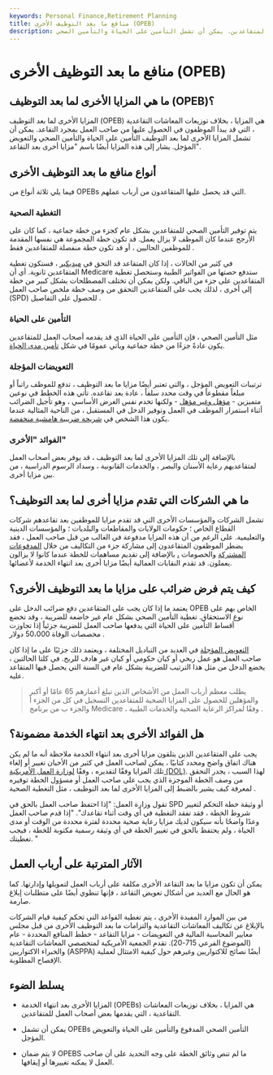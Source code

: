 ```yaml
---
keywords: Personal Finance,Retirement Planning
title: منافع ما بعد التوظيف الأخرى (OPEB)
description: المزايا الأخرى لما بعد انتهاء الخدمة هي مزايا بخلاف المعاشات التي يقدمها أصحاب العمل للعمال المتقاعدين. يمكن أن تشمل التأمين على الحياة والتأمين الصحي.
---
```


# منافع ما بعد التوظيف الأخرى (OPEB)
## ما هي المزايا الأخرى لما بعد التوظيف (OPEB)؟

المزايا الأخرى لما بعد التوظيف (OPEB) هي المزايا ، بخلاف توزيعات المعاشات التقاعدية ، التي قد يبدأ الموظفون في الحصول عليها من صاحب العمل بمجرد التقاعد. يمكن أن تشمل المزايا الأخرى لما بعد التوظيف التأمين على الحياة والتأمين الصحي والتعويض المؤجل. يشار إلى هذه المزايا أيضًا باسم "مزايا أخرى بعد التقاعد".

## أنواع منافع ما بعد التوظيف الأخرى

فيما يلي ثلاثة أنواع من OPEBs التي قد يحصل عليها المتقاعدون من أرباب عملهم.

### التغطية الصحية

يتم توفير التأمين الصحي للمتقاعدين بشكل عام كجزء من خطة جماعية ، كما كان على الأرجح عندما كان الموظف لا يزال يعمل. قد تكون خطة المجموعة هي نفسها المقدمة للموظفين الحاليين ، أو قد تكون خطة منفصلة للمتقاعدين فقط .

في كثير من الحالات ، إذا كان المتقاعد قد التحق في [ميديكير](/medicare) ، فستكون تغطية المتقاعدين ثانوية. أي أن Medicare ستدفع حصتها من الفواتير الطبية وستحصل تغطية المتقاعدين على جزء من الباقي. ولكن يمكن أن تختلف المصطلحات بشكل كبير من خطة إلى أخرى ، لذلك يجب على المتقاعدين التحقق من وصف خطة ملخص صاحب العمل (SPD) للحصول على التفاصيل .

### التأمين على الحياة

مثل التأمين الصحي ، فإن التأمين على الحياة الذي قد يقدمه أصحاب العمل للمتقاعدين يكون عادةً جزءًا من خطة جماعية ويأتي عمومًا في شكل [تأمين مدى الحياة](/termlife).

### التعويضات المؤجلة

ترتيبات التعويض المؤجل ، والتي تعتبر أيضًا مزايا ما بعد التوظيف ، تدفع للموظف راتباً أو مبلغاً مقطوعاً في وقت محدد سلفاً ، عادة بعد تقاعده. تأتي هذه الخطط في نوعين متميزين - [مؤهل وغير مؤهل](/deferred-compensation) - ولكنها تخدم نفس الغرض الأساسي ، وهو تأجيل الضرائب أثناء استمرار الموظف في العمل وتوفير الدخل في المستقبل ، من الناحية المثالية عندما يكون هذا الشخص في [شريحة ضريبية هامشية منخفضة](/marginaltaxrate).

### الفوائد "الأخرى"

بالإضافة إلى تلك المزايا الأخرى لما بعد التوظيف ، قد يوفر بعض أصحاب العمل لمتقاعديهم رعاية الأسنان والبصر ، والخدمات القانونية ، وسداد الرسوم الدراسية ، من بين مزايا أخرى.

## ما هي الشركات التي تقدم مزايا أخرى لما بعد التوظيف؟

تشمل الشركات والمؤسسات الأخرى التي قد تقدم مزايا للموظفين بعد تقاعدهم شركات القطاع الخاص ؛ حكومات الولايات والمقاطعات والبلديات ؛ والمؤسسات الدينية والتعليمية. على الرغم من أن هذه المزايا مدفوعة في الغالب من قبل صاحب العمل ، فقد يضطر الموظفون المتقاعدون إلى مشاركة جزء من التكاليف من خلال [المدفوعات المشتركة](/copay) والخصومات [،](/deductible) بالإضافة إلى تقديم مساهمات للخطة عندما كانوا لا يزالون يعملون. قد تقدم النقابات العمالية أيضًا مزايا أخرى بعد انتهاء الخدمة لأعضائها.

## كيف يتم فرض ضرائب على مزايا ما بعد التوظيف الأخرى؟

يعتمد ما إذا كان يجب على المتقاعدين دفع ضرائب الدخل على OPEB الخاص بهم على نوع الاستحقاق. تغطية التأمين الصحي بشكل عام غير خاضعة للضريبة ، وقد تخضع أقساط التأمين على الحياة التي يدفعها صاحب العمل للضريبة جزئياً إذا تجاوزت مخصصات الوفاة 50،000 دولار .

[التعويض المؤجلة](/deferred-compensation) في العديد من التباديل المختلفة ، ويعتمد ذلك جزئيًا على ما إذا كان صاحب العمل هو عمل ربحي أو كيان حكومي أو كيان غير هادف للربح. في كلتا الحالتين ، يخضع الدخل من مثل هذا الترتيب للضريبة بشكل عام في السنة التي يحصل فيها المتقاعد عليه.

> يطلب معظم أرباب العمل من الأشخاص الذين تبلغ أعمارهم 65 عامًا أو أكبر والمؤهلين للحصول على المزايا الصحية للمتقاعدين التسجيل في كل من الجزء أ والجزء ب من برنامج Medicare ، وفقًا لمراكز الرعاية الصحية والخدمات الطبية .

>

## هل الفوائد الأخرى بعد انتهاء الخدمة مضمونة؟

يجب على المتقاعدين الذين يتلقون مزايا أخرى بعد انتهاء الخدمة ملاحظة أنه ما لم يكن هناك اتفاق واضح ومحدد كتابيًا ، يمكن لصاحب العمل في كثير من الأحيان تغيير أو إلغاء تلك المزايا وفقًا لتقديره ، وفقًا [لوزارة العمل الأمريكية (DOL)](/dol). لهذا السبب ، يجدر التحقق من وصف الخطة الموجزة الذي يجب على صاحب العمل أو مسؤول الخطة توفيره لمعرفة كيف يشير بالضبط إلى المزايا الأخرى لما بعد التوظيف ، مثل التغطية الصحية .

تقول وزارة العمل: "إذا احتفظ صاحب العمل بالحق في SPD أو وثيقة خطة التحكم لتغيير شروط الخطة ، فقد تفقد التغطية في أي وقت أثناء تقاعدك". "إذا قدم صاحب العمل وعدًا واضحًا بأنه سيكون لديك مزايا رعاية صحية محددة لفترة محددة من الوقت أو مدى الحياة ، ولم يحتفظ بالحق في تغيير الخطة في أي وثيقة رسمية مكتوبة للخطة ، فيجب تغطيتك. "

## الآثار المترتبة على أرباب العمل

يمكن أن تكون مزايا ما بعد التقاعد الأخرى مكلفة على أرباب العمل لتمويلها وإدارتها. كما هو الحال مع العديد من أشكال تعويض التقاعد ، فإنها تنطوي أيضًا على متطلبات إبلاغ صارمة.

من بين الموارد المفيدة الأخرى ، يتم تغطية القواعد التي تحكم كيفية قيام الشركات بالإبلاغ عن تكاليف المعاشات التقاعدية والتزامات ما بعد التوظيف الأخرى من قبل مجلس معايير المحاسبة المالية في التعويضات - مزايا التقاعد - خطط المنافع المحددة - عام (الموضوع الفرعي 715-20). تقدم الجمعية الأمريكية لمتخصصي المعاشات التقاعدية والخبراء الاكتواريين (ASPPA) أيضًا نصائح للاكتواريين وغيرهم حول كيفية الامتثال لعملية الإفصاح المطلوبة.

## يسلط الضوء

- المزايا الأخرى بعد انتهاء الخدمة (OPEBs) هي المزايا ، بخلاف توزيعات المعاشات التقاعدية ، التي يقدمها بعض أصحاب العمل للمتقاعدين.

- يمكن أن تشمل OPEBs التأمين الصحي المدفوع والتأمين على الحياة والتعويض المؤجل.

- لا يتم ضمان OPEBS ما لم تنص وثائق الخطة على وجه التحديد على أن صاحب العمل لا يمكنه تغييرها أو إيقافها.

